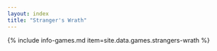 ```yaml
---
layout: index
title: "Stranger's Wrath"
---
```

{% include info-games.md item=site.data.games.strangers-wrath %}
